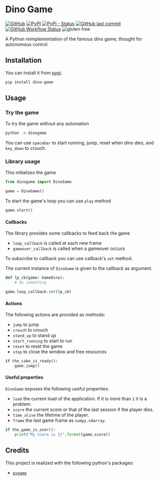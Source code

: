 # Dino Game

[![GitHub](https://img.shields.io/github/license/RobertoBochet/dino-game)](https://github.com/RobertoBochet/dino-game/)
[![PyPI](https://img.shields.io/pypi/v/dino-game)](https://pypi.org/project/dino-game/)
[![PyPI - Status](https://img.shields.io/pypi/status/dino-game)](https://pypi.org/project/dino-game/)
[![GitHub last commit](https://img.shields.io/github/last-commit/robertobochet/dino-game)](https://github.com/RobertoBochet/dino-game/)
[![GitHub Workflow Status](https://img.shields.io/github/workflow/status/RobertoBochet/dino-game/Upload%20Python%20Package)](https://pypi.org/project/dino-game/)
![gluten free](https://img.shields.io/badge/gluten%20free-100%25-success)

A Python reimplementation of the famous dino game, thought for autonomous control

## Installation

You can install it from [pypi](https://pypi.org/project/dino-game/).

```bash
pip install dino-game
```

## Usage

### Try the game

To try the game without any automation

```bash
python -m dinogame
```

You can use `spacebar` to start running, jump, reset when dino dies, and `key_down` to crouch.

### Library usage

This initializes the game

```python
from dinogame import DinoGame

game = DinoGame()
```

To start the game's loop you can use `play` method

```python
game.start()
```

#### Callbacks

The library provides some callbacks to feed back the game

- `loop_callback`       is called at each new frame
- `gameover_callback`   is called when a gameover occurs

To subscribe to callback you can use callback's `set` method.

The current instance of `DinoGame` is given to the callback as argument.

```python
def lp_cb(game: GameDino):
    # do something

game.loop_callback.set(lp_cb)
```

#### Actions

The following actions are provided as methods:

- `jump`            to jump
- `crouch`          to crouch
- `stand_up`        to stand up
- `start_running`   to start to run
- `reset`           to reset the game
- `stop`            to close the window and free resources

```python
if the_cake_is_ready():
    game.jump()
```

#### Useful properties

`DinoGame` exposes the following useful properties:

- `load`        the current load of the application. If it is more than `1` it is a problem.
- `score`       the current score or that of the last session if the player dies.
- `time_alive`  the lifetime of the player.
- `frame`       the last game frame as `numpy.ndarray`.

```python
if the_game_is_over():
    print("My score is {}".format(game.score))
```

## Credits

This project is realized with the following python's packages:

- [`pygame`](https://pypi.org/project/pygame/)
